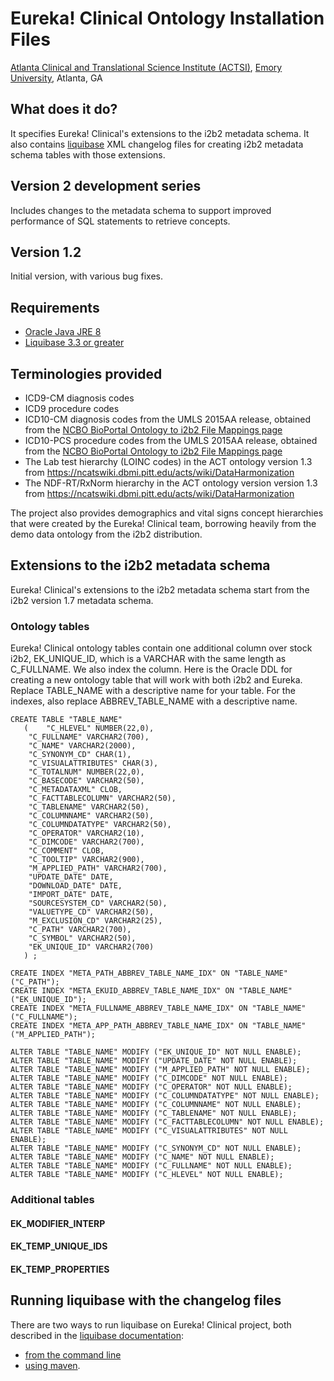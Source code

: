 # Eureka! Clinical Ontology Installation Files
[Atlanta Clinical and Translational Science Institute (ACTSI)](http://www.actsi.org), [Emory University](http://www.emory.edu), Atlanta, GA

## What does it do?
It specifies Eureka! Clinical's extensions to the i2b2 metadata schema. It also contains [liquibase](http://liquibase.org) XML changelog files for creating i2b2 metadata schema tables with those extensions.

## Version 2 development series
Includes changes to the metadata schema to support improved performance of SQL statements to retrieve concepts.

## Version 1.2
Initial version, with various bug fixes.

## Requirements
* [Oracle Java JRE 8](http://www.oracle.com/technetwork/java/javase/overview/index.html)
* [Liquibase 3.3 or greater](http://www.liquibase.org/download/index.html)

## Terminologies provided
* ICD9-CM diagnosis codes 
* ICD9 procedure codes
* ICD10-CM diagnosis codes from the UMLS 2015AA release, obtained from the [NCBO BioPortal Ontology to i2b2 File Mappings page](http://i2b2.bioontology.org)
* ICD10-PCS procedure codes from the UMLS 2015AA release, obtained from the [NCBO BioPortal Ontology to i2b2 File Mappings page](http://i2b2.bioontology.org)
* The Lab test hierarchy (LOINC codes) in the ACT ontology version 1.3 from https://ncatswiki.dbmi.pitt.edu/acts/wiki/DataHarmonization
* The NDF-RT/RxNorm hierarchy in the ACT ontology version version 1.3 from https://ncatswiki.dbmi.pitt.edu/acts/wiki/DataHarmonization

The project also provides demographics and vital signs concept hierarchies that were created by the Eureka! Clinical team, borrowing heavily from the demo data ontology from the i2b2 distribution.

## Extensions to the i2b2 metadata schema
Eureka! Clinical's extensions to the i2b2 metadata schema start from the i2b2 version 1.7 metadata schema.

### Ontology tables
Eureka! Clinical ontology tables contain one additional column over stock i2b2, EK_UNIQUE_ID, which is a VARCHAR with the same length as C_FULLNAME. We also index the column. Here is the Oracle DDL for creating a new ontology table that will work with both i2b2 and Eureka. Replace TABLE_NAME with a descriptive name for your table. For the indexes, also replace ABBREV_TABLE_NAME with a descriptive name.
```
CREATE TABLE "TABLE_NAME" 
   (	"C_HLEVEL" NUMBER(22,0), 
	"C_FULLNAME" VARCHAR2(700), 
	"C_NAME" VARCHAR2(2000), 
	"C_SYNONYM_CD" CHAR(1), 
	"C_VISUALATTRIBUTES" CHAR(3), 
	"C_TOTALNUM" NUMBER(22,0), 
	"C_BASECODE" VARCHAR2(50), 
	"C_METADATAXML" CLOB, 
	"C_FACTTABLECOLUMN" VARCHAR2(50), 
	"C_TABLENAME" VARCHAR2(50), 
	"C_COLUMNNAME" VARCHAR2(50), 
	"C_COLUMNDATATYPE" VARCHAR2(50), 
	"C_OPERATOR" VARCHAR2(10), 
	"C_DIMCODE" VARCHAR2(700), 
	"C_COMMENT" CLOB, 
	"C_TOOLTIP" VARCHAR2(900), 
	"M_APPLIED_PATH" VARCHAR2(700), 
	"UPDATE_DATE" DATE, 
	"DOWNLOAD_DATE" DATE, 
	"IMPORT_DATE" DATE, 
	"SOURCESYSTEM_CD" VARCHAR2(50), 
	"VALUETYPE_CD" VARCHAR2(50), 
	"M_EXCLUSION_CD" VARCHAR2(25), 
	"C_PATH" VARCHAR2(700), 
	"C_SYMBOL" VARCHAR2(50), 
	"EK_UNIQUE_ID" VARCHAR2(700)
   ) ;
 
CREATE INDEX "META_PATH_ABBREV_TABLE_NAME_IDX" ON "TABLE_NAME" ("C_PATH");
CREATE INDEX "META_EKUID_ABBREV_TABLE_NAME_IDX" ON "TABLE_NAME" ("EK_UNIQUE_ID");
CREATE INDEX "META_FULLNAME_ABBREV_TABLE_NAME_IDX" ON "TABLE_NAME" ("C_FULLNAME");
CREATE INDEX "META_APP_PATH_ABBREV_TABLE_NAME_IDX" ON "TABLE_NAME" ("M_APPLIED_PATH");

ALTER TABLE "TABLE_NAME" MODIFY ("EK_UNIQUE_ID" NOT NULL ENABLE);
ALTER TABLE "TABLE_NAME" MODIFY ("UPDATE_DATE" NOT NULL ENABLE);
ALTER TABLE "TABLE_NAME" MODIFY ("M_APPLIED_PATH" NOT NULL ENABLE);
ALTER TABLE "TABLE_NAME" MODIFY ("C_DIMCODE" NOT NULL ENABLE);
ALTER TABLE "TABLE_NAME" MODIFY ("C_OPERATOR" NOT NULL ENABLE);
ALTER TABLE "TABLE_NAME" MODIFY ("C_COLUMNDATATYPE" NOT NULL ENABLE);
ALTER TABLE "TABLE_NAME" MODIFY ("C_COLUMNNAME" NOT NULL ENABLE);
ALTER TABLE "TABLE_NAME" MODIFY ("C_TABLENAME" NOT NULL ENABLE);
ALTER TABLE "TABLE_NAME" MODIFY ("C_FACTTABLECOLUMN" NOT NULL ENABLE);
ALTER TABLE "TABLE_NAME" MODIFY ("C_VISUALATTRIBUTES" NOT NULL ENABLE);
ALTER TABLE "TABLE_NAME" MODIFY ("C_SYNONYM_CD" NOT NULL ENABLE);
ALTER TABLE "TABLE_NAME" MODIFY ("C_NAME" NOT NULL ENABLE);
ALTER TABLE "TABLE_NAME" MODIFY ("C_FULLNAME" NOT NULL ENABLE);
ALTER TABLE "TABLE_NAME" MODIFY ("C_HLEVEL" NOT NULL ENABLE);
```
### Additional tables
#### EK_MODIFIER_INTERP
#### EK_TEMP_UNIQUE_IDS
#### EK_TEMP_PROPERTIES

## Running liquibase with the changelog files
There are two ways to run liquibase on Eureka! Clinical project, both described in the [liquibase documentation](http://www.liquibase.org/documentation/index.html):
* [from the command line](http://www.liquibase.org/documentation/command_line.html)
* [using maven](http://www.liquibase.org/documentation/maven/index.html).
